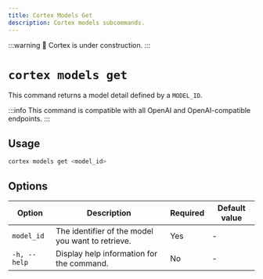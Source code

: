 ```yaml
---
title: Cortex Models Get
description: Cortex models subcommands.
---
```


:::warning
🚧 Cortex is under construction.
:::

# `cortex models get`

This command returns a model detail defined by a `MODEL_ID`.

:::info
This command is compatible with all OpenAI and OpenAI-compatible endpoints.
:::

## Usage

```bash
cortex models get <model_id>
```

## Options

| Option            | Description                                           | Required | Default value |
|-------------------|-------------------------------------------------------|----------|---------------|
| `model_id`                | The identifier of the model you want to retrieve.                                                          | Yes       |      -         |
| `-h, --help`      | Display help information for the command.             | No       |      -         |
